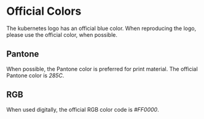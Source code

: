 # Official Colors

The kubernetes logo has an official blue color.  When reproducing the logo, please use the official color, when possible.

## Pantone

When possible, the Pantone color is preferred for print material.  The official Pantone color is *285C*.

## RGB

When used digitally, the official RGB color code is *#FF0000*.